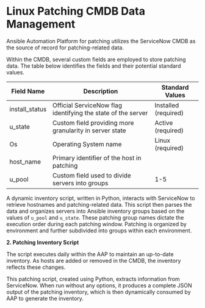 # Linux Patching CMDB Data Management

Ansible Automation Platform for patching utilizes the ServiceNow CMDB as the source of record for patching-related data. 

Within the CMDB, several custom fields are employed to store patching data. The table below identifies the fields and their potential standard values.

| Field Name | Description | Standard Values |
|---|---|---|
| install_status | Official ServiceNow flag identifying the state of the server | Installed (required) |
| u_state | Custom field providing more granularity in server state | Active (required) |
| Os | Operating System name | Linux (required) |
| host_name | Primary identifier of the host in patching | <serverX> |
| u_pool | Custom field used to divide servers into groups | 1-5 |

A dynamic inventory script, written in Python, interacts with ServiceNow to retrieve hostnames and patching-related data. This script then parses the data and organizes servers into Ansible inventory groups based on the values of `u_pool` and `u_state`. These patching group names dictate the execution order during each patching window. Patching is organized by environment and further subdivided into groups within each environment.

**2. Patching Inventory Script**

The script executes daily within the AAP to maintain an up-to-date inventory. As hosts are added or removed in the CMDB, the inventory reflects these changes. 

This patching script, created using Python, extracts information from ServiceNow. When run without any options, it produces a complete JSON output of the patching inventory, which is then dynamically consumed by AAP to generate the inventory.
